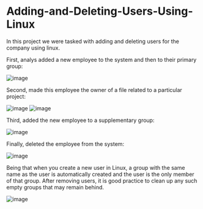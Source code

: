 # Adding-and-Deleting-Users-Using-Linux

In this project we were tasked with adding and deleting users for the company using linux. 


First, analys added a new employee to the system and then to their primary group: 

![image](https://github.com/MarcoSantibanez/Adding-and-Deleting-Users-Using-Linux/assets/138132151/25327988-d103-4023-bfa0-66f3356f4259)


Second, made this employee the owner of a file related to a particular project:

![image](https://github.com/MarcoSantibanez/Adding-and-Deleting-Users-Using-Linux/assets/138132151/209812c7-9a25-4b33-be81-92bd60296535)
![image](https://github.com/MarcoSantibanez/Adding-and-Deleting-Users-Using-Linux/assets/138132151/21af5c98-3088-420a-b495-b1193a97c6f9)



Third, added the new employee to a supplementary group: 

![image](https://github.com/MarcoSantibanez/Adding-and-Deleting-Users-Using-Linux/assets/138132151/4d15bc42-9693-43f0-9ed0-31c148f93ff6)


Finally, deleted the employee from the system:

![image](https://github.com/MarcoSantibanez/Adding-and-Deleting-Users-Using-Linux/assets/138132151/759876ed-a83f-4b49-9549-45d063e1b4b3)

Being that when you create a new user in Linux, a group with the same name as the user is automatically created and the user is
the only member of that group. After removing users, it is good practice to clean up any such empty groups that may remain behind.

![image](https://github.com/MarcoSantibanez/Adding-and-Deleting-Users-Using-Linux/assets/138132151/0d794534-cfde-44f6-ba8e-6f443fe1da45)






